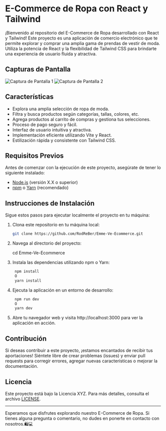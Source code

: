 # E-Commerce de Ropa con React y Tailwind

¡Bienvenido al repositorio del E-Commerce de Ropa desarrollado con React y Tailwind! Este proyecto es una aplicación de comercio electrónico que te permite explorar y comprar una amplia gama de prendas de vestir de moda. Utiliza la potencia de React y la flexibilidad de Tailwind CSS para brindarte una experiencia de usuario fluida y atractiva.

## Capturas de Pantalla

![Captura de Pantalla 1](/ruta/a/la/imagen1.png)
![Captura de Pantalla 2](/ruta/a/la/imagen2.png)

## Características

- Explora una amplia selección de ropa de moda.
- Filtra y busca productos según categorías, tallas, colores, etc.
- Agrega productos al carrito de compras y gestiona tus selecciones.
- Proceso de pago seguro y fácil.
- Interfaz de usuario intuitiva y atractiva.
- Implementación eficiente utilizando Vite y React.
- Estilización rápida y consistente con Tailwind CSS.

## Requisitos Previos

Antes de comenzar con la ejecución de este proyecto, asegúrate de tener lo siguiente instalado:

- [Node.js](https://nodejs.org/) (versión X.X o superior)
- [npm](https://www.npmjs.com/) o [Yarn](https://yarnpkg.com/) (recomendado)

## Instrucciones de Instalación

Sigue estos pasos para ejecutar localmente el proyecto en tu máquina:

1. Clona este repositorio en tu máquina local:

   ```bash
   git clone https://github.com/RodReBer/Emme-Ve-Ecommerce.git

2. Navega al directorio del proyecto:

    cd Emme-Ve-Ecommerce

3. Instala las dependencias utilizando npm o Yarn:
   ```bash
    npm install
    O
    yarn install

4. Ejecuta la aplicación en un entorno de desarrollo:
   ```bash
    npm run dev
    O
    yarn dev

5. Abre tu navegador web y visita http://localhost:3000 para ver la aplicación en acción.

## Contribución

Si deseas contribuir a este proyecto, ¡estamos encantados de recibir tus aportaciones! Siéntete libre de crear problemas (issues) y enviar pull requests para corregir errores, agregar nuevas características o mejorar la documentación.

## Licencia

Este proyecto está bajo la Licencia XYZ. Para más detalles, consulta el archivo [LICENSE](/LICENSE).

---

Esperamos que disfrutes explorando nuestro E-Commerce de Ropa. Si tienes alguna pregunta o comentario, no dudes en ponerte en contacto con nosotros.🛍️💻

